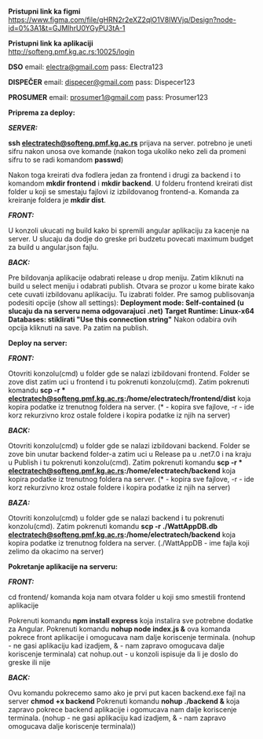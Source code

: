 **Pristupni link ka figmi** <br /> 
https://www.figma.com/file/gHRN2r2eXZ2qlO1V8IWVjq/Design?node-id=0%3A1&t=GJMlhrU0YGyPU3tA-1

**Pristupni link ka aplikaciji** <br />
http://softeng.pmf.kg.ac.rs:10025/login

**DSO**
email: electra@gmail.com
pass: Electra123

**DISPEČER**
email: dispecer@gmail.com
pass: Dispecer123

**PROSUMER**
email: prosumer1@gmail.com
pass: Prosumer123

**Priprema za deploy:**

**_SERVER:_**

**ssh electratech@softeng.pmf.kg.ac.rs** prijava na server.
potrebno je uneti sifru nakon unosa ove komande (nakon toga ukoliko neko zeli da promeni sifru to se radi komandom **passwd**)

Nakon toga kreirati dva fodlera jedan za frontend i drugi za backend i to komandom **mkdir frontend** i **mkdir backend**.
U folderu frontend kreirati dist folder u koji se smestaju fajlovi iz izbildovanog frontend-a. Komanda za kreiranje foldera je **mkdir dist**.

**_FRONT:_**

U konzoli ukucati ng build kako bi spremili angular aplikaciju za kacenje na server.
U slucaju da dodje do greske pri budzetu povecati maximum budget za build u angular.json fajlu.

**_BACK:_**

Pre bildovanja aplikacije odabrati release u drop meniju.
Zatim kliknuti na build u select meniju i odabrati publish.
Otvara se prozor u kome birate kako cete cuvati izbildovanu aplikaciju. Tu izabrati folder.
Pre samog publisovanja podesiti opcije (show all settings):
**Deployment mode: Self-contained (u slucaju da na serveru nema odgovarajuci .net)**
**Target Runtime: Linux-x64**
**Databases: stiklirati "Use this connection string"**
Nakon odabira ovih opcija kliknuti na save. Pa zatim na publish.

**Deploy na server:**

**_FRONT:_**

Otovriti konzolu(cmd) u folder gde se nalazi izbildovani frontend. Folder se zove dist zatim uci u frontend i tu pokrenuti konzolu(cmd).
Zatim pokrenuti komandu **scp -r * electratech@softeng.pmf.kg.ac.rs:/home/electratech/frontend/dist** koja kopira podatke iz trenutnog foldera na server. (* - kopira sve fajlove, -r - ide korz rekurzivno kroz ostale foldere i kopira podatke iz njih na server)

**_BACK:_**

Otovriti konzolu(cmd) u folder gde se nalazi izbildovani backend. Folder se zove bin unutar backend folder-a zatim uci u Release pa u .net7.0 i na kraju u Publish i tu pokrenuti konzolu(cmd).
Zatim pokrenuti komandu **scp -r * electratech@softeng.pmf.kg.ac.rs:/home/electratech/backend** koja kopira podatke iz trenutnog foldera na server. (* - kopira sve fajlove, -r - ide korz rekurzivno kroz ostale foldere i kopira podatke iz njih na server)

**_BAZA:_**

Otovriti konzolu(cmd) u folder gde se nalazi backend i tu pokrenuti konzolu(cmd).
Zatim pokrenuti komandu **scp -r ./WattAppDB.db electratech@softeng.pmf.kg.ac.rs:/home/electratech/backend** koja kopira podatke iz trenutnog foldera na server. (./WattAppDB - ime fajla koji zelimo da okacimo na server)

**Pokretanje aplikacije na serveru:**

**_FRONT:_**

cd frontend/ komanda koja nam otvara folder u koji smo smestili frontend aplikacije

Pokrenuti komandu **npm install express** koja instalira sve potrebne dodatke za Angular.
Pokrenuti komandu **nohup node index.js &** ova komanda pokrece front aplikacije i omogucava nam dalje koriscenje terminala. (nohup - ne gasi aplikaciju kad izadjem, & - nam zapravo omogucava dalje koriscenje terminala)
cat nohup.out - u konzoli ispisuje da li je doslo do greske ili nije

**_BACK:_**

Ovu komandu pokrecemo samo ako je prvi put kacen backend.exe fajl na server **chmod +x backend**
Pokrenuti komandu **nohup ./backend &** koja zapravo pokrece backend aplikacije i ogomucava nam dalje koriscenje terminala. (nohup - ne gasi aplikaciju kad izadjem, & - nam zapravo omogucava dalje koriscenje terminala))
